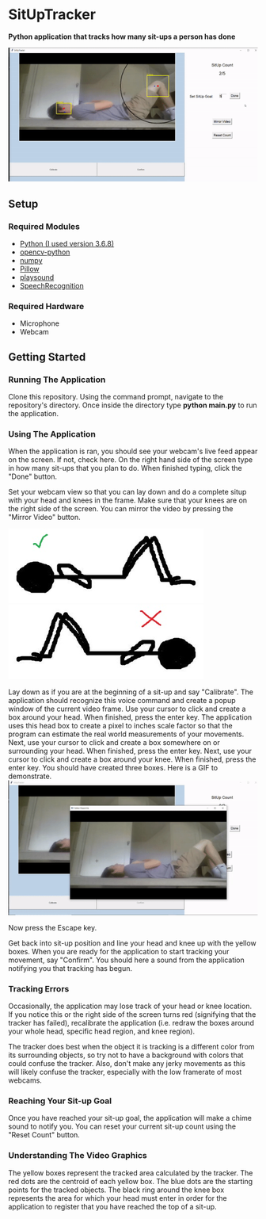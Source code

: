 # SitUpTracker
**Python application that tracks how many sit-ups a person has done**

![Example](misc/SitUpGif.gif)

## Setup
### Required Modules
- [Python (I used version 3.6.8)](https://www.python.org/downloads/release/python-368/)
- [opencv-python](https://pypi.org/project/opencv-python/)
- [numpy](https://pypi.org/project/numpy/)
- [Pillow](https://pypi.org/project/Pillow/)
- [playsound](https://pypi.org/project/playsound/)
- [SpeechRecognition](https://pypi.org/project/SpeechRecognition/)

### Required Hardware
- Microphone
- Webcam
## Getting Started
### Running The Application
Clone this repository. Using the command prompt, navigate to the repository's directory. Once inside the directory type **python main.py** to run the application.
### Using The Application
When the application is ran, you should see your webcam's live feed appear on the screen. If not, check here. On the right hand side of the screen type in how many sit-ups that you plan to do. When finished typing, click the "Done" button. 

Set your webcam view so that you can lay down and do a complete situp with your head and knees in the frame. Make sure that your knees are on the right side of the screen. You can mirror the video by pressing the "Mirror Video" button.

![Correct](misc/SitupCorrectView.JPG) ![Wrong](misc/SitupWrongView.JPG)

Lay down as if you are at the beginning of a sit-up and say "Calibrate". The application should recognize this voice command and create a popup window of the current video frame. Use your cursor to click and create a box around your head. When finished, press the enter key. The application uses this head box to create a pixel to inches scale factor so that the program can estimate the real world measurements of your movements. Next, use your cursor to click and create a box somewhere on or surrounding your head. When finished, press the enter key. Next, use your cursor to click and create a box around your knee. When finished, press the enter key. You should have created three boxes. Here is a GIF to demonstrate.
![Example](misc/SitupTrackerROIdemo.gif)

Now press the Escape key.

Get back into sit-up position and line your head and knee up with the yellow boxes. When you are ready for the application to start tracking your movement, say "Confirm". You should here a sound from the application notifying you that tracking has begun.

### Tracking Errors
Occasionally, the application may lose track of your head or knee location. If you notice this or the right side of the screen turns red (signifying that the tracker has failed), recalibrate the application (i.e. redraw the boxes around your whole head, specific head region, and knee region).

The tracker does best when the object it is tracking is a different color from its surrounding objects, so try not to have a background with colors that could confuse the tracker. Also, don't make any jerky movements as this will likely confuse the tracker, especially with the low framerate of most webcams.

### Reaching Your Sit-up Goal
Once you have reached your sit-up goal, the application will make a chime sound to notify you. You can reset your current sit-up count using the "Reset Count" button. 

### Understanding The Video Graphics
The yellow boxes represent the tracked area calculated by the tracker. The red dots are the centroid of each yellow box. The blue dots are the starting points for the tracked objects. The black ring around the knee box represents the area for which your head must enter in order for the application to register that you have reached the top of a sit-up. 
